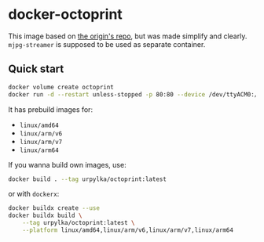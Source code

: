 # docker-octoprint

This image based on [the origin's repo](https://github.com/OctoPrint/octoprint-docker), but was made simplify and clearly.
`mjpg-streamer` is supposed to be used as separate container.

## Quick start

```bash
docker volume create octoprint
docker run -d --restart unless-stopped -p 80:80 --device /dev/ttyACM0:/dev/ttyACM0 -v octoprint:/octoprint --name octoprint urpylka/octoprint:latest
```

It has prebuild images for:

* `linux/amd64`
* `linux/arm/v6`
* `linux/arm/v7`
* `linux/arm64`

If you wanna build own images, use:

```bash
docker build . --tag urpylka/octoprint:latest
```

or with `dockerx`:

```bash
docker buildx create --use
docker buildx build \
    --tag urpylka/octoprint:latest \
    --platform linux/amd64,linux/arm/v6,linux/arm/v7,linux/arm64
```
